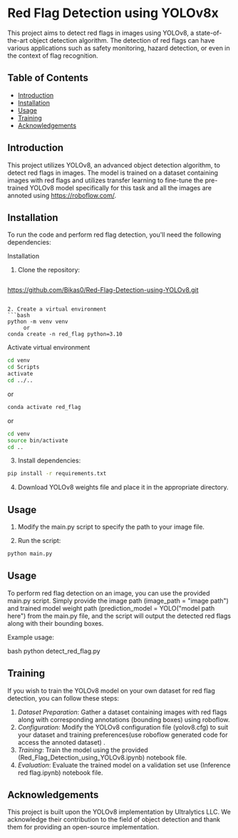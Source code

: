 # Red Flag Detection using YOLOv8x

This project aims to detect red flags in images using YOLOv8, a state-of-the-art object detection algorithm. The detection of red flags can have various applications such as safety monitoring, hazard detection, or even in the context of flag recognition.

## Table of Contents

- [Introduction](#introduction)
- [Installation](#installation)
- [Usage](#usage)
- [Training](#training)
- [Acknowledgements](#acknowledgements)

## Introduction

This project utilizes YOLOv8, an advanced object detection algorithm, to detect red flags in images. The model is trained on a dataset containing images with red flags and utilizes transfer learning to fine-tune the pre-trained YOLOv8 model specifically for this task and all the images are annoted using https://roboflow.com/.

## Installation

To run the code and perform red flag detection, you'll need the following dependencies:

Installation

1. Clone the repository:
   ```bash
  https://github.com/Bikas0/Red-Flag-Detection-using-YOLOv8.git
  ```

2. Create a virtual environment
```bash
python -m venv venv
       or
conda create -n red_flag python=3.10
```
Activate virtual environment
```bash
cd venv
cd Scripts
activate
cd ../..
```
or
```bash
conda activate red_flag
```
or
```bash
cd venv
source bin/activate
cd ..
```
3. Install dependencies:
```bash
pip install -r requirements.txt
```

   

4. Download YOLOv8 weights file and place it in the appropriate directory.

## Usage

1. Modify the main.py script to specify the path to your image file.

2. Run the script:
```bash
python main.py
```
   
## Usage

To perform red flag detection on an image, you can use the provided main.py script. Simply provide the image path (image_path = "image path") and trained model weight path (prediction_model = YOLO("model path here") from the main.py file, and the script will output the detected red flags along with their bounding boxes.

Example usage:

bash
python detect_red_flag.py 


## Training

If you wish to train the YOLOv8 model on your own dataset for red flag detection, you can follow these steps:

1. *Dataset Preparation*: Gather a dataset containing images with red flags along with corresponding annotations (bounding boxes) using roboflow.
2. *Configuration*: Modify the YOLOv8 configuration file (yolov8.cfg) to suit your dataset and training preferences(use roboflow generated code for access the annoted dataset) .
3. *Training*: Train the model using the provided (Red_Flag_Detection_using_YOLOv8.ipynb) notebook file.
4. *Evaluation*: Evaluate the trained model on a validation set use (Inference red flag.ipynb) notebook file.

## Acknowledgements

This project is built upon the YOLOv8 implementation by Ultralytics LLC. We acknowledge their contribution to the field of object detection and thank them for providing an open-source implementation.





